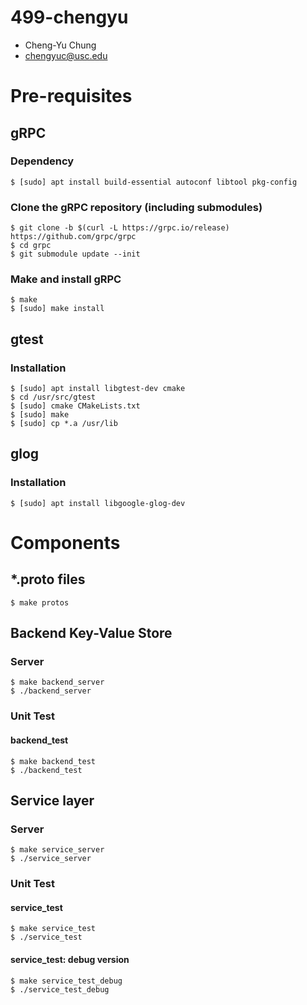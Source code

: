 # 499-chengyu
* Cheng-Yu Chung
* chengyuc@usc.edu

# Pre-requisites

## gRPC

### Dependency
```
$ [sudo] apt install build-essential autoconf libtool pkg-config
```

### Clone the gRPC repository (including submodules)
```
$ git clone -b $(curl -L https://grpc.io/release) https://github.com/grpc/grpc
$ cd grpc
$ git submodule update --init
```

### Make and install gRPC
```
$ make
$ [sudo] make install
```

## gtest
### Installation
```
$ [sudo] apt install libgtest-dev cmake
$ cd /usr/src/gtest
$ [sudo] cmake CMakeLists.txt
$ [sudo] make
$ [sudo] cp *.a /usr/lib
```

## glog
### Installation
```
$ [sudo] apt install libgoogle-glog-dev
```

# Components
## *.proto files
```
$ make protos
```

## Backend Key-Value Store
### Server
```
$ make backend_server
$ ./backend_server
```

### Unit Test
#### backend_test
```
$ make backend_test
$ ./backend_test
```

## Service layer
### Server
```
$ make service_server
$ ./service_server
```

### Unit Test
#### service_test
```
$ make service_test
$ ./service_test
```
#### service_test: debug version
```
$ make service_test_debug
$ ./service_test_debug
```
